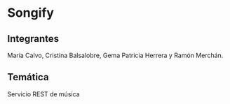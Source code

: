 # Songify

## Integrantes
María Calvo, Cristina Balsalobre, Gema Patricia Herrera y Ramón Merchán.

## Temática
Servicio REST de música

